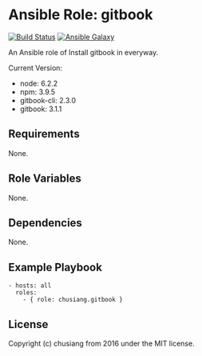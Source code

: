 # Ansible Role: gitbook

[![Build Status](https://travis-ci.org/chusiang/gitbook.ansible.role.svg?branch=master)](https://travis-ci.org/chusiang/gitbook.ansible.role) [![Ansible Galaxy](https://img.shields.io/badge/role-gitbook-blue.svg)](https://galaxy.ansible.com/chusiang/gitbook/)

An Ansible role of Install gitbook in everyway.

Current Version:

* node: 6.2.2
* npm: 3.9.5
* gitbook-cli: 2.3.0
* gitbook: 3.1.1

## Requirements

None.

## Role Variables

None.

## Dependencies

None.

## Example Playbook

    - hosts: all
      roles:
        - { role: chusiang.gitbook }

## License

Copyright (c) chusiang from 2016 under the MIT license.
